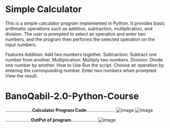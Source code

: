 # Simple Calculator 
This is a simple calculator program implemented in Python. It provides basic arithmetic operations such as addition, subtraction, multiplication, and division. The user is prompted to select an operation and enter two numbers, and the program then performs the selected operation on the input numbers.

Features
Addition: Add two numbers together.
Subtraction: Subtract one number from another.
Multiplication: Multiply two numbers.
Division: Divide one number by another.
How to Use
Run the script.
Choose an operation by entering the corresponding number.
Enter two numbers when prompted.
View the result.
# BanoQabil-2.0-Python-Course
.....................**Calculator Program Code**......................
![image](https://github.com/256Asad/BanoQabil-2.0-Python-Course/assets/156535903/b9943f61-f04d-400f-afda-8c0d21f647eb)
![image](https://github.com/256Asad/BanoQabil-2.0-Python-Course/assets/156535903/0403a177-44f3-4163-9469-7ccd72d35b5a)

....................**OutPut of program**....................
![image](https://github.com/256Asad/BanoQabil-2.0-Python-Course/assets/156535903/d14e8b42-b62c-4855-aba3-a5d0b6d50bf2)
